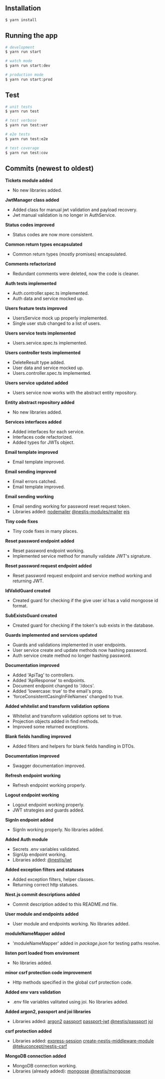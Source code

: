 ## Installation

```bash
$ yarn install
```

## Running the app

```bash
# development
$ yarn run start

# watch mode
$ yarn run start:dev

# production mode
$ yarn run start:prod
```

## Test

```bash
# unit tests
$ yarn run test

# test verbose
$ yarn run test:ver

# e2e tests
$ yarn run test:e2e

# test coverage
$ yarn run test:cov
```

## Commits (newest to oldest)

**Tickets module added**
* No new libraries added.

**JwtManager class added**
* Added class for manual jwt validation and payload recovery.
* Jwt manual validation is no longer in AuthService.

**Status codes improved**
* Status codes are now more consistent.

**Common return types encapsulated**
* Common return types (mostly promises) encapsulated.

**Comments refactorized**
* Redundant comments were deleted, now the code is cleaner.

**Auth tests implemented**
* Auth.controller.spec.ts implemented.
* Auth data and service mocked up.

**Users feature tests improved**
* UsersService mock up properly implemented.
* Single user stub changed to a list of users.

**Users service tests implemented**
* Users.service.spec.ts implemented.

**Users controller tests implemented**
* DeleteResult type added.
* User data and service mocked up.
* Users.controller.spec.ts implemented.

**Users service updated added**
* Users service now works with the abstract entity repository.

**Entity abstract repository added**
* No new libraries added.

**Services interfaces added**
* Added interfaces for each service.
* Interfaces code refactorized.
* Added types for JWTs object.

**Email template improved**
* Email template improved.

**Email sending improved**
* Email errors catched.
* Email template improved.

**Email sending working**
* Email sending working for password reset request token.
* Libraries added:
[nodemailer](https://www.npmjs.com/package/nodemailer)
[@nestjs-modules/mailer](https://www.npmjs.com/package/@nestjs-modules/mailer)
[ejs](https://www.npmjs.com/package/ejs)

**Tiny code fixes**
* Tiny code fixes in many places.

**Reset password endpoint added**
* Reset password endpoint working.
* Implemented service method for manully validate JWT's signature.

**Reset password request endpoint added**
* Reset password request endpoint and service method working and returning JWT.

**IdValidGuard created**
* Created guard for checking if the give user id has a valid mongoose id format.

**SubExistsGuard created**
* Created guard for checking if the token's sub exists in the database.

**Guards implemented and services updated**
* Guards and validations implemented in user endpoints.
* User service create and update methods now hashing password.
* Auth service create method no longer hashing password.

**Documentation improved**
* Added 'ApiTag' to controllers.
* Added 'ApiResponse' to endpoints.
* Document endpoint changed to '/docs'.
* Added 'lowercase: true' to the email's prop.
* 'forceConsistentCasingInFileNames' changed to true.

**Added whitelist and transform validation options**
* Whitelist and transform validation options set to true.
* Projection objects added in find methods.
* Improved some returned exceptions.

**Blank fields handling improved**
* Added filters and helpers for blank fields handling in DTOs.

**Documentation improved**
* Swagger documentation improved.

**Refresh endpoint working**
* Refresh endpoint working properly.

**Logout endpoint working**
* Logout endpoint working properly.
* JWT strategies and guards added.

**SignIn endpoint added**
* SignIn working properly. No libraries added.

**Added Auth module**
* Secrets .env variables validated.
* SignUp endpoint working.
* Libraries added:
[@nestjs/jwt](https://www.npmjs.com/package/@nestjs/jwt)

**Added exception filters and statuses**
* Added exception filters, helper classes.
* Returning correct http statuses.

**Nest.js commit descriptions added**
* Commit description added to this README.md file.

**User module and endpoints added**
* User module and endpoints working. No libraries added.

**moduleNameMapper added**
* 'moduleNameMapper' added in _package.json_ for testing paths resolve.

**listen port loaded from enviroment**
* No libraries added.

**minor csrf protection code improvement**
* Http methods specified in the global csrf protection code.

**Added env vars validation**
* .env file variables valitated using joi. No libraries added.

**Added argon2, passport and joi libraries**
* Libraries added:
[argon2](https://www.npmjs.com/package/argon2)
[passport](https://www.npmjs.com/package/passport)
[passport-jwt](https://www.npmjs.com/package/passport-jwt)
[@nestjs/passport](https://www.npmjs.com/package/@nestjs/passport)
[joi](https://www.npmjs.com/package/joi)

**csrf protection added**
* Libraries added:
[express-session](https://www.npmjs.com/package/express-session)
[create-nestjs-middleware-module](https://www.npmjs.com/package/create-nestjs-middleware-module)
[@tekuconcept/nestjs-csrf](https://www.npmjs.com/package/@tekuconcept/nestjs-csrf)

**MongoDB connection added**
* MongoDB connection working.
* Libraries (already added):
[mongoose](https://www.npmjs.com/package/mongoose)
[@nestjs/mongoose](https://www.npmjs.com/package/@nestjs/mongoose)
